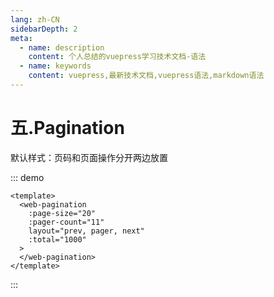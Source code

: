 ```yaml
---
lang: zh-CN
sidebarDepth: 2
meta:
  - name: description
    content: 个人总结的vuepress学习技术文档-语法
  - name: keywords
    content: vuepress,最新技术文档,vuepress语法,markdown语法
---
```


# 五.Pagination

默认样式：页码和页面操作分开两边放置

::: demo

```vue
<template>
  <web-pagination
    :page-size="20"
    :pager-count="11"
    layout="prev, pager, next"
    :total="1000"
  >
  </web-pagination>
</template>
```

:::
